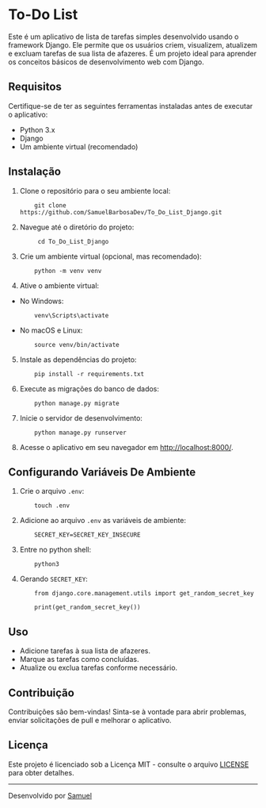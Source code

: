 # To-Do List

Este é um aplicativo de lista de tarefas simples desenvolvido usando o framework Django. Ele permite que os usuários criem, visualizem, atualizem e excluam tarefas de sua lista de afazeres. É um projeto ideal para aprender os conceitos básicos de desenvolvimento web com Django.

## Requisitos

Certifique-se de ter as seguintes ferramentas instaladas antes de executar o aplicativo:

- Python 3.x
- Django
- Um ambiente virtual (recomendado)

## Instalação

1. Clone o repositório para o seu ambiente local:
    ```shell
        git clone https://github.com/SamuelBarbosaDev/To_Do_List_Django.git
    ```
2. Navegue até o diretório do projeto:
   ```shell
        cd To_Do_List_Django
   ```

3. Crie um ambiente virtual (opcional, mas recomendado):

    ```shell
        python -m venv venv
    ```

4. Ative o ambiente virtual:

- No Windows:

    ```shell
        venv\Scripts\activate
    ```

- No macOS e Linux:

    ```shell
        source venv/bin/activate
    ```

5. Instale as dependências do projeto:
    ```shell
        pip install -r requirements.txt
    ```


6. Execute as migrações do banco de dados:

    ```shell
        python manage.py migrate
    ```

7. Inicie o servidor de desenvolvimento:

    ```shell
        python manage.py runserver
    ```

8. Acesse o aplicativo em seu navegador em [http://localhost:8000/](http://localhost:8000/).

## Configurando Variáveis De Ambiente

1. Crie o arquivo `.env`:
    ```shell
        touch .env
    ```
2. Adicione ao arquivo `.env` as variáveis de ambiente:
    ```shell
        SECRET_KEY=SECRET_KEY_INSECURE
    ```

3. Entre no python shell:
    ```shell
        python3
    ```

4. Gerando `SECRET_KEY`:
    ```shell
        from django.core.management.utils import get_random_secret_key

        print(get_random_secret_key())
    ```

## Uso

- Adicione tarefas à sua lista de afazeres.
- Marque as tarefas como concluídas.
- Atualize ou exclua tarefas conforme necessário.

## Contribuição

Contribuições são bem-vindas! Sinta-se à vontade para abrir problemas, enviar solicitações de pull e melhorar o aplicativo.

## Licença

Este projeto é licenciado sob a Licença MIT - consulte o arquivo [LICENSE](LICENSE) para obter detalhes.

---

Desenvolvido por [Samuel](https://github.com/SamuelBarbosaDev)

